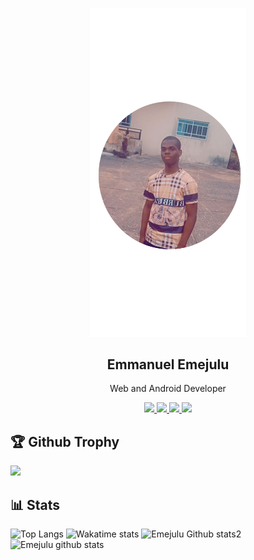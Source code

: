 <p align="center">
<a href="https://bit.ly/EmejuluPortfolio">
  <img width="250" src="IMG-20211218-WA00446.png" /> 
  </a> 
  <h2 align="center">Emmanuel Emejulu</h2>
  <p align="center">Web and Android Developer</p>
</p>

<p align="center">
  <a href="https://github.com/JUEsoft">
    <img src="https://visitor-badge.glitch.me/badge?page_id=JUEsoft"/> 
  </a>
<a href="https://wakatime.com/@Emejulu">
    <img src="https://wakatime.com/badge/user/6887a696-3885-4b54-a72b-318b6f2379be.svg"/> 
  </a>  
 <a href="https://twitter.com/emejulucodes">
    <img src="https://img.shields.io/twitter/follow/emejulucodes?label=followers&logo=twitter&color=%23007ec6&style=plastic"/> 
  </a>
  <a href="https://github.com/JUEsoft">
    <img src="https://img.shields.io/github/followers/JUEsoft?logo=github&style=plastic"/> 
  </a>
</p>

<p>
<h2>🏆 Github Trophy </h2>
<a href="https://bit.ly/EmejuluPortfolio">
<img src="https://github-profile-trophy.vercel.app/?username=JUEsoft">
</a>
</p>

## 📊 Stats
![Top Langs](https://github-readme-stats.vercel.app/api/top-langs/?username=JUESoft&layout=compact&include_all_commits=true&&count_private=true&langs_count=20)
![Wakatime stats](https://github-readme-stats.vercel.app/api/wakatime?username=emejulu&layout=compact)
![Emejulu Github stats2](https://github-readme-streak-stats.herokuapp.com/?user=JUEsoft&layout=compact&include_all_commits=true&&count_private=true&langs_count=20)
![Emejulu github stats](https://github-readme-stats.vercel.app/api?username=JUEsoft&show_icons=true&include_all_commits=true&&count_private=true)
